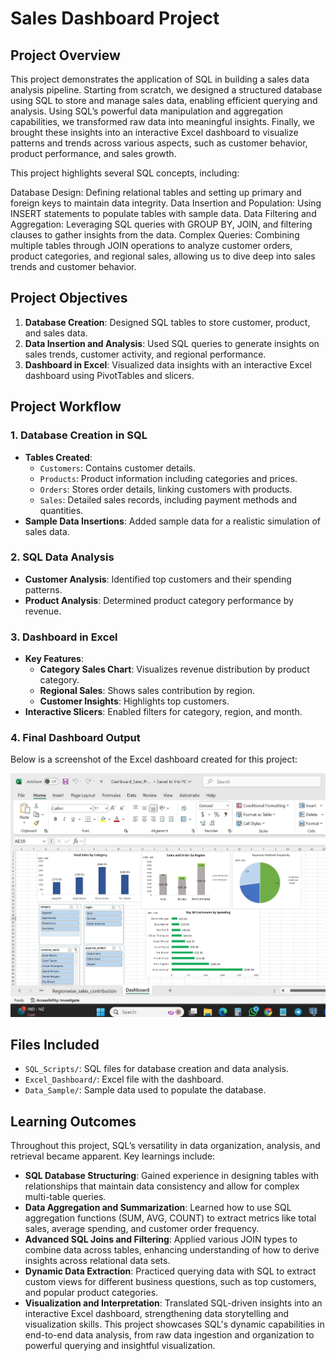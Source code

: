 # Sales Dashboard Project

## Project Overview
This project demonstrates the application of SQL in building a sales data analysis pipeline. Starting from scratch, we designed a structured database using SQL to store and manage sales data, enabling efficient querying and analysis. Using SQL’s powerful data manipulation and aggregation capabilities, we transformed raw data into meaningful insights. Finally, we brought these insights into an interactive Excel dashboard to visualize patterns and trends across various aspects, such as customer behavior, product performance, and sales growth.

This project highlights several SQL concepts, including:

Database Design: Defining relational tables and setting up primary and foreign keys to maintain data integrity.
Data Insertion and Population: Using INSERT statements to populate tables with sample data.
Data Filtering and Aggregation: Leveraging SQL queries with GROUP BY, JOIN, and filtering clauses to gather insights from the data.
Complex Queries: Combining multiple tables through JOIN operations to analyze customer orders, product categories, and regional sales, allowing us to dive deep into sales trends and customer behavior.

## Project Objectives
1. **Database Creation**: Designed SQL tables to store customer, product, and sales data.
2. **Data Insertion and Analysis**: Used SQL queries to generate insights on sales trends, customer activity, and regional performance.
3. **Dashboard in Excel**: Visualized data insights with an interactive Excel dashboard using PivotTables and slicers.

## Project Workflow
### 1. Database Creation in SQL
   - **Tables Created**:
     - `Customers`: Contains customer details.
     - `Products`: Product information including categories and prices.
     - `Orders`: Stores order details, linking customers with products.
     - `Sales`: Detailed sales records, including payment methods and quantities.
   - **Sample Data Insertions**: Added sample data for a realistic simulation of sales data.

### 2. SQL Data Analysis
   - **Customer Analysis**: Identified top customers and their spending patterns.
   - **Product Analysis**: Determined product category performance by revenue.
   

### 3. Dashboard in Excel
   - **Key Features**:
     - **Category Sales Chart**: Visualizes revenue distribution by product category.
     - **Regional Sales**: Shows sales contribution by region.
     - **Customer Insights**: Highlights top customers.
   - **Interactive Slicers**: Enabled filters for category, region, and month.

### 4. Final Dashboard Output
Below is a screenshot of the Excel dashboard created for this project:

![Dashboard Screenshot](Screenshot/dashboard_screenshot.png)

## Files Included
- `SQL_Scripts/`: SQL files for database creation and data analysis.
- `Excel_Dashboard/`: Excel file with the dashboard.
- `Data_Sample/`: Sample data used to populate the database.

## Learning Outcomes
Throughout this project, SQL’s versatility in data organization, analysis, and retrieval became apparent. Key learnings include:

- **SQL Database Structuring**: Gained experience in designing tables with relationships that maintain data consistency and allow for complex multi-table queries.
- **Data Aggregation and Summarization**: Learned how to use SQL aggregation functions (SUM, AVG, COUNT) to extract metrics like total sales, average spending, and customer order frequency.
- **Advanced SQL Joins and Filtering**: Applied various JOIN types to combine data across tables, enhancing understanding of how to derive insights across relational data sets.
- **Dynamic Data Extraction**: Practiced querying data with SQL to extract custom views for different business questions, such as top customers, and popular product categories.
- **Visualization and Interpretation**: Translated SQL-driven insights into an interactive Excel dashboard, strengthening data storytelling and visualization skills.
This project showcases SQL's dynamic capabilities in end-to-end data analysis, from raw data ingestion and organization to powerful querying and insightful visualization.
